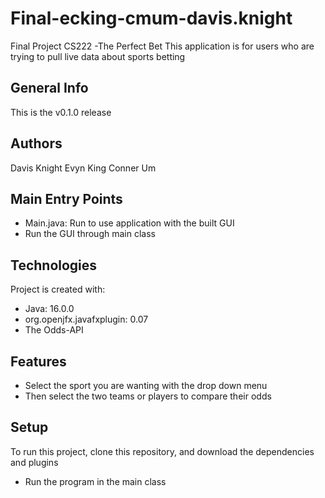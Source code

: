 # Final-ecking-cmum-davis.knight
Final Project CS222 -The Perfect Bet
This application is for users who are trying to pull live data about sports betting

## General Info
This is the v0.1.0 release

## Authors
Davis Knight
Evyn King
Conner Um

## Main Entry Points
* Main.java: Run to use application with the built GUI
* Run the GUI through main class

## Technologies
Project is created with:
* Java: 16.0.0
* org.openjfx.javafxplugin: 0.07
* The Odds-API

## Features
* Select the sport you are wanting with the drop down menu
* Then select the two teams or players to compare their odds

## Setup
To run this project, clone this repository, and download the dependencies and plugins
* Run the program in the main class
